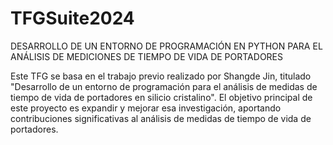 # TFGSuite2024

DESARROLLO DE UN ENTORNO DE PROGRAMACIÓN EN PYTHON PARA EL ANÁLISIS DE MEDICIONES DE TIEMPO DE VIDA DE PORTADORES

Este TFG se basa en el trabajo previo realizado por Shangde Jin, titulado "Desarrollo de un 
entorno de programación para el análisis de medidas de tiempo de vida de portadores en 
silicio cristalino". El objetivo principal de este proyecto es expandir y mejorar esa 
investigación, aportando contribuciones significativas al análisis de medidas de tiempo de 
vida de portadores. 
